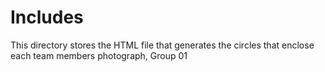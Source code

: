 # Includes

This directory stores the HTML file that generates the circles that enclose each team members photograph, Group 01 

